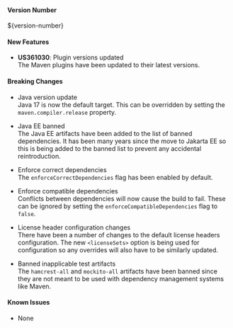 #### Version Number
${version-number}

#### New Features
- **US361030**: Plugin versions updated  
  The Maven plugins have been updated to their latest versions.

#### Breaking Changes
- Java version update  
  Java 17 is now the default target.  This can be overridden by setting the
  `maven.compiler.release` property.

- Java EE banned  
  The Java EE artifacts have been added to the list of banned dependencies.
  It has been many years since the move to Jakarta EE so this is being added to
  the banned list to prevent any accidental reintroduction.

- Enforce correct dependencies  
  The `enforceCorrectDependencies` flag has been enabled by default.

- Enforce compatible dependencies  
  Conflicts between dependencies will now cause the build to fail.  These can be
  ignored by setting the `enforceCompatibleDependencies` flag to `false`.

- License header configuration changes  
  There have been a number of changes to the default license headers configuration.
  The new `<licenseSets>` option is being used for configuration so any overrides
  will also have to be similarly updated.

- Banned inapplicable test artifacts  
  The `hamcrest-all` and `mockito-all` artifacts have been banned since they are
  not meant to be used with dependency management systems like Maven.

#### Known Issues
- None
